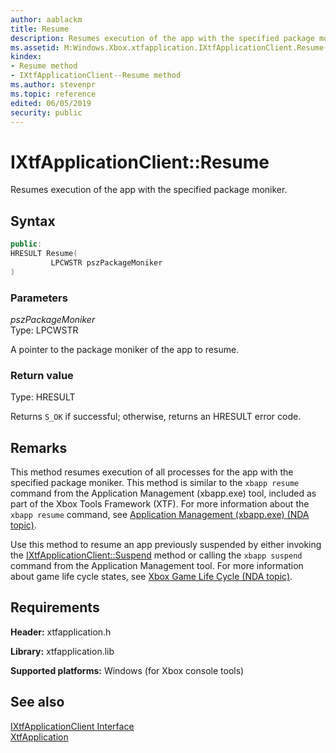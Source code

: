 ```yaml
---
author: aablackm
title: Resume
description: Resumes execution of the app with the specified package moniker.
ms.assetid: M:Windows.Xbox.xtfapplication.IXtfApplicationClient.Resume(LPCWSTR)
kindex:
- Resume method
- IXtfApplicationClient--Resume method
ms.author: stevenpr
ms.topic: reference
edited: 06/05/2019
security: public
---
```


# IXtfApplicationClient::Resume
  
Resumes execution of the app with the specified package moniker.  
  
<a id="syntaxSection"></a>
  
## Syntax
  
```cpp
public:
HRESULT Resume(
         LPCWSTR pszPackageMoniker
)  
```
  
<a id="parametersSection"></a>
  
### Parameters
  
*pszPackageMoniker*  
Type: LPCWSTR  
  
A pointer to the package moniker of the app to resume.  
  
<a id="retvalSection"></a>
  
### Return value
  
Type: HRESULT  
  
Returns `S_OK` if successful; otherwise, returns an HRESULT error code.  
  
<a id="remarksSection"></a>
  
## Remarks
  
This method resumes execution of all processes for the app with the specified package moniker. This method is similar to the `xbapp resume` command from the Application Management (xbapp.exe) tool, included as part of the Xbox Tools Framework (XTF). For more information about the `xbapp resume` command, see [Application Management (xbapp.exe) (NDA topic)](../../../../../../../tools-console/xbox-tools-and-apis/commandlinetools/xbapp.md).  
  
Use this method to resume an app previously suspended by either invoking the [IXtfApplicationClient::Suspend](suspend-ixtfapplicationclient-xtfapplication-xbox-windows-.md
) method or calling the `xbapp suspend` command from the Application Management tool. For more information about game life cycle states, see [Xbox Game Life Cycle (NDA topic)](../../../../../../../system/overviews/xbox-game-life-cycle.md).  
  
<a id="requirementsSection"></a>
  
## Requirements  
  
**Header:** xtfapplication.h  
  
**Library:** xtfapplication.lib  
  
**Supported platforms:** Windows (for Xbox console tools)  
  
<a id="seealsoSection"></a>
  
## See also
  
[IXtfApplicationClient Interface](../ixtfapplicationclient-xtfapplication-xbox-microsoft-t.md)  
[XtfApplication](../../../xtfapplication-xbox-microsoft-n.md)  
  